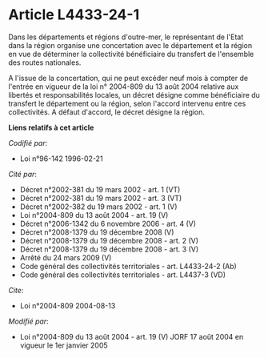 # Article L4433-24-1

Dans les départements et régions d'outre-mer, le représentant de l'Etat dans la région organise une concertation avec le
département et la région en vue de déterminer la collectivité bénéficiaire du transfert de l'ensemble des routes nationales.

A l'issue de la concertation, qui ne peut excéder neuf mois à compter de l'entrée en vigueur de la loi n° 2004-809 du 13 août
2004 relative aux libertés et responsabilités locales, un décret désigne comme bénéficiaire du transfert le département ou la
région, selon l'accord intervenu entre ces collectivités. A défaut d'accord, le décret désigne la région.

**Liens relatifs à cet article**

_Codifié par_:

  - Loi n°96-142 1996-02-21

_Cité par_:

  - Décret n°2002-381 du 19 mars 2002 - art. 1 (VT)
  - Décret n°2002-381 du 19 mars 2002 - art. 3 (VT)
  - Décret n°2002-382 du 19 mars 2002 - art. 1 (V)
  - Loi n°2004-809 du 13 août 2004 - art. 19 (V)
  - Décret n°2006-1342 du 6 novembre 2006 - art. 4 (V)
  - Décret n°2008-1379 du 19 décembre 2008 (V)
  - Décret n°2008-1379 du 19 décembre 2008 - art. 2 (V)
  - Décret n°2008-1379 du 19 décembre 2008 - art. 3 (V)
  - Arrêté du 24 mars 2009 (V)
  - Code général des collectivités territoriales - art. L4433-24-2 (Ab)
  - Code général des collectivités territoriales - art. L4437-3 (VD)

_Cite_:

  - Loi n°2004-809 2004-08-13

_Modifié par_:

  - Loi n°2004-809 du 13 août 2004 - art. 19 (V) JORF 17 août 2004 en vigueur le 1er janvier 2005
